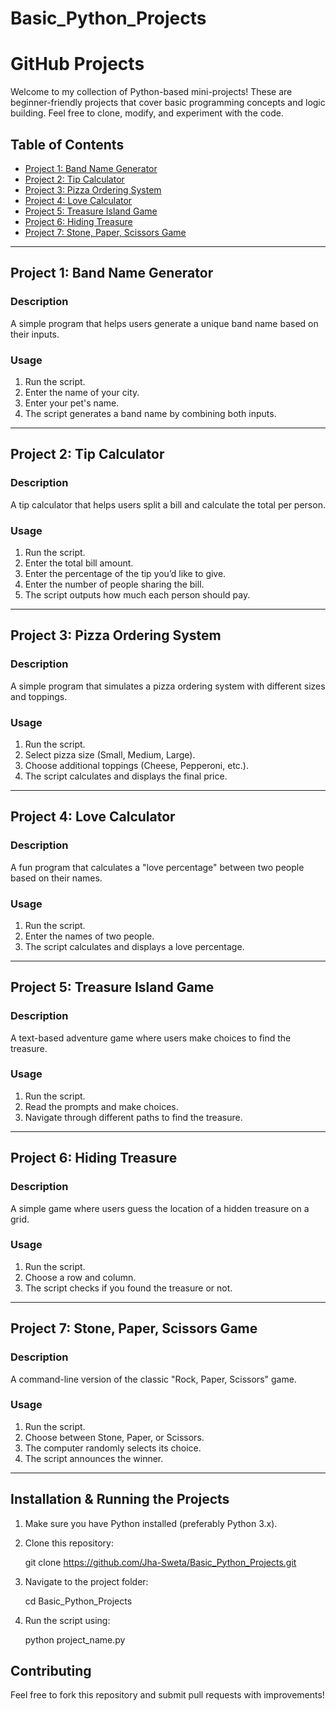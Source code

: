 # Basic_Python_Projects

# GitHub Projects

Welcome to my collection of Python-based mini-projects! These are beginner-friendly projects that cover basic programming concepts and logic building. Feel free to clone, modify, and experiment with the code.

## Table of Contents
- [Project 1: Band Name Generator](#project-1-band-name-generator)
- [Project 2: Tip Calculator](#project-2-tip-calculator)
- [Project 3: Pizza Ordering System](#project-3-pizza-ordering-system)
- [Project 4: Love Calculator](#project-4-love-calculator)
- [Project 5: Treasure Island Game](#project-5-treasure-island-game)
- [Project 6: Hiding Treasure](#project-6-hiding-treasure)
- [Project 7: Stone, Paper, Scissors Game](#project-7-stone-paper-scissors-game)

---

## Project 1: Band Name Generator
### Description
A simple program that helps users generate a unique band name based on their inputs.

### Usage
1. Run the script.
2. Enter the name of your city.
3. Enter your pet's name.
4. The script generates a band name by combining both inputs.

---

## Project 2: Tip Calculator
### Description
A tip calculator that helps users split a bill and calculate the total per person.

### Usage
1. Run the script.
2. Enter the total bill amount.
3. Enter the percentage of the tip you’d like to give.
4. Enter the number of people sharing the bill.
5. The script outputs how much each person should pay.

---

## Project 3: Pizza Ordering System
### Description
A simple program that simulates a pizza ordering system with different sizes and toppings.

### Usage
1. Run the script.
2. Select pizza size (Small, Medium, Large).
3. Choose additional toppings (Cheese, Pepperoni, etc.).
4. The script calculates and displays the final price.

---

## Project 4: Love Calculator
### Description
A fun program that calculates a "love percentage" between two people based on their names.

### Usage
1. Run the script.
2. Enter the names of two people.
3. The script calculates and displays a love percentage.

---

## Project 5: Treasure Island Game
### Description
A text-based adventure game where users make choices to find the treasure.

### Usage
1. Run the script.
2. Read the prompts and make choices.
3. Navigate through different paths to find the treasure.

---

## Project 6: Hiding Treasure
### Description
A simple game where users guess the location of a hidden treasure on a grid.

### Usage
1. Run the script.
2. Choose a row and column.
3. The script checks if you found the treasure or not.

---

## Project 7: Stone, Paper, Scissors Game
### Description
A command-line version of the classic "Rock, Paper, Scissors" game.

### Usage
1. Run the script.
2. Choose between Stone, Paper, or Scissors.
3. The computer randomly selects its choice.
4. The script announces the winner.

---

## Installation & Running the Projects
1. Make sure you have Python installed (preferably Python 3.x).
2. Clone this repository:
   
   git clone https://github.com/Jha-Sweta/Basic_Python_Projects.git
   
3. Navigate to the project folder:
   
   cd Basic_Python_Projects
   
4. Run the script using:
   
   python project_name.py   
   
## Contributing
Feel free to fork this repository and submit pull requests with improvements!


